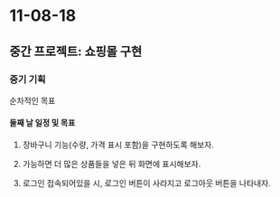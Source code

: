 # 11-08-18

## 중간 프로젝트: 쇼핑몰 구현

### 중기 기획

순차적인 목표
#### 둘째 날 일정 및 목표

1. 장바구니 기능(수량, 가격 표시 포함)을 구현하도록 해보자.

2. 가능하면 더 많은 상품들을 넣은 뒤 화면에 표시해보자.

3. 로그인 접속되어있을 시, 로그인 버튼이 사라지고 로그아웃 버튼을 나타내자. 